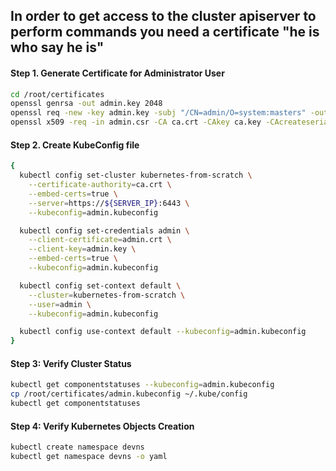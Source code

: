 ## In order to get access to the cluster apiserver to perform commands you need a certificate "he is who say he is"

#### Step 1. Generate Certificate for Administrator User

  ```sh
  cd /root/certificates
  openssl genrsa -out admin.key 2048
  openssl req -new -key admin.key -subj "/CN=admin/O=system:masters" -out admin.csr
  openssl x509 -req -in admin.csr -CA ca.crt -CAkey ca.key -CAcreateserial  -out admin.crt -days 1000
  ```

#### Step 2. Create KubeConfig file
  ```sh
  {
    kubectl config set-cluster kubernetes-from-scratch \
      --certificate-authority=ca.crt \
      --embed-certs=true \
      --server=https://${SERVER_IP}:6443 \
      --kubeconfig=admin.kubeconfig
  
    kubectl config set-credentials admin \
      --client-certificate=admin.crt \
      --client-key=admin.key \
      --embed-certs=true \
      --kubeconfig=admin.kubeconfig
  
    kubectl config set-context default \
      --cluster=kubernetes-from-scratch \
      --user=admin \
      --kubeconfig=admin.kubeconfig
  
    kubectl config use-context default --kubeconfig=admin.kubeconfig
  }
  ```

#### Step 3: Verify Cluster Status
  ```sh
  kubectl get componentstatuses --kubeconfig=admin.kubeconfig
  cp /root/certificates/admin.kubeconfig ~/.kube/config
  kubectl get componentstatuses
  ```

#### Step 4: Verify Kubernetes Objects Creation

```sh
kubectl create namespace devns
kubectl get namespace devns -o yaml
```

